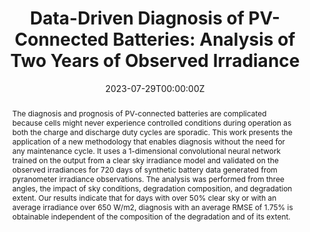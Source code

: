 ---
title: 'Data-Driven Diagnosis of PV-Connected Batteries: Analysis of Two Years of Observed Irradiance'

authors:
- Matthieu Dubarry
- Fahim Yasir
- admin
- Dax Matthews

author_notes:
  - ''

date: '2023-07-29T00:00:00Z'
doi: '10.3390/batteries9080395'

# Schedule page publish date (NOT publication's date).
publishDate: '2023-07-29T00:00:00Z'

# Publication type.
# Legend: 0 = Uncategorized; 1 = Conference paper; 2 = Journal article;
# 3 = Preprint / Working Paper; 4 = Report; 5 = Book; 6 = Book section;
# 7 = Thesis; 8 = Patent
publication_types: ["2"]

# Publication name and optional abbreviated publication name.
journal: In *Batteries Journal*
publication_short: ""

abstract: The diagnosis and prognosis of PV-connected batteries are complicated because cells might never experience controlled conditions during operation as both the charge and discharge duty cycles are sporadic. This work presents the application of a new methodology that enables diagnosis without the need for any maintenance cycle. It uses a 1-dimensional convolutional neural network trained on the output from a clear sky irradiance model and validated on the observed irradiances for 720 days of synthetic battery data generated from pyranometer irradiance observations. The analysis was performed from three angles, the impact of sky conditions, degradation composition, and degradation extent. Our results indicate that for days with over 50% clear sky or with an average irradiance over 650 W/m2, diagnosis with an average RMSE of 1.75% is obtainable independent of the composition of the degradation and of its extent.


# Summary. An optional shortened abstract.
summary: This work proposes a new methodology for opportunistic diagnosis using machine learning algorithms trained directly on photovoltaic battery charging data.

tags:
- Source Themes
featured: false

# links:
# - name: ""
#   url: ""
url_pdf: https://www.mdpi.com/2313-0105/9/8/395
url_code: ''
url_dataset: ''
url_poster: ''
url_project: ''
url_slides: ''
url_source: ''
url_video: ''

# Featured image
# To use, add an image named `featured.jpg/png` to your page's folder. 
image:
  caption: ''
  focal_point: ""
  preview_only: false

# Associated Projects (optional).
#   Associate this publication with one or more of your projects.
#   Simply enter your project's folder or file name without extension.
#   E.g. `internal-project` references `content/project/internal-project/index.md`.
#   Otherwise, set `projects: []`.
projects: [Li-ion]

# Slides (optional).
#   Associate this publication with Markdown slides.
#   Simply enter your slide deck's filename without extension.
#   E.g. `slides: "example"` references `content/slides/example/index.md`.
#   Otherwise, set `slides: ""`.
slides: 
---